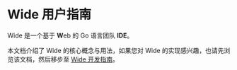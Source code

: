 # Wide 用户指南

Wide 是一个基于 **W**eb 的 Go 语言团队 **IDE**。

本文档介绍了 Wide 的核心概念与用法，如果您对 Wide 的实现感兴趣，也请先浏览该文档，然后移步至 [Wide 开发指南](http://88250.gitbooks.io/wide-dev-guide)。
